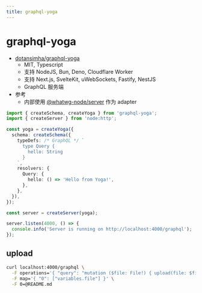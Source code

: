 ```yaml
---
title: graphql-yoga
---
```


# graphql-yoga

- [dotansimha/graphql-yoga](https://github.com/dotansimha/graphql-yoga)
  - MIT, Typescript
  - 支持 NodeJS, Bun, Deno, Cloudflare Worker
  - 支持 Next.js, SvelteKit, uWebSockets, Fastify, NestJS
  - GraphQL 服务端
- 参考
  - 内部使用 [@whatwg-node/server](https://github.com/ardatan/whatwg-node) 作为 adapter

```ts
import { createSchema, createYoga } from 'graphql-yoga';
import { createServer } from 'node:http';

const yoga = createYoga({
  schema: createSchema({
    typeDefs: /* GraphQL */ `
      type Query {
        hello: String
      }
    `,
    resolvers: {
      Query: {
        hello: () => 'Hello from Yoga!',
      },
    },
  }),
});

const server = createServer(yoga);

server.listen(4000, () => {
  console.info('Server is running on http://localhost:4000/graphql');
});
```

## upload

```bash
curl localhost:4000/graphql \
  -F operations='{ "query": "mutation ($file: File!) { upload(file: $file){clientMutationId} }", "variables": { "file": null } }' \
  -F map='{ "0": ["variables.file"] }' \
  -F 0=@README.md
```

